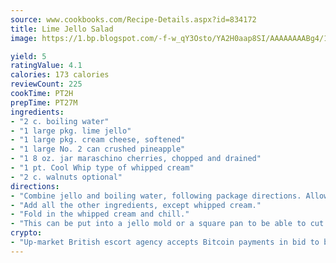 ```yaml
---
source: www.cookbooks.com/Recipe-Details.aspx?id=834172
title: Lime Jello Salad
image: https://1.bp.blogspot.com/-f-w_qY3Osto/YA2H0aap8SI/AAAAAAAABg4/17myAO5s9b8JksYvWDXpYkaDlcY0g6k_gCLcBGAsYHQ/s296/3.png

yield: 5
ratingValue: 4.1
calories: 173 calories
reviewCount: 225
cookTime: PT2H
prepTime: PT27M
ingredients:
- "2 c. boiling water"
- "1 large pkg. lime jello"
- "1 large pkg. cream cheese, softened"
- "1 large No. 2 can crushed pineapple"
- "1 8 oz. jar maraschino cherries, chopped and drained"
- "1 pt. Cool Whip type of whipped cream"
- "2 c. walnuts optional"
directions:
- "Combine jello and boiling water, following package directions. Allow jello to gel slightly."
- "Add all the other ingredients, except whipped cream."
- "Fold in the whipped cream and chill."
- "This can be put into a jello mold or a square pan to be able to cut into slices."
crypto:
- "Up-market British escort agency accepts Bitcoin payments in bid to boost worker safety and client anonymity."
---
```

